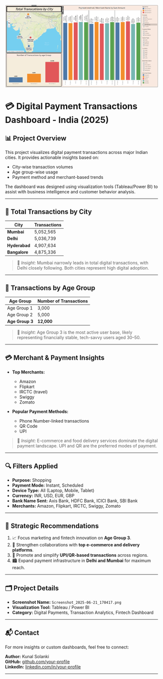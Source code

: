 
![Dashboard Overview](https://github.com/kunal1300/Tableau/blob/main/UPI/Screenshot%202025-06-21%20170417.png)



# 💳 Digital Payment Transactions Dashboard - India (2025)

## 📊 Project Overview

This project visualizes digital payment transactions across major Indian cities. It provides actionable insights based on:
- City-wise transaction volumes
- Age group-wise usage
- Payment method and merchant-based trends

The dashboard was designed using visualization tools (Tableau/Power BI) to assist with business intelligence and customer behavior analysis.

---

## 📍 Total Transactions by City

| City       | Transactions |
|------------|--------------|
| **Mumbai**     | 5,052,565      |
| **Delhi**      | 5,036,739      |
| **Hyderabad**  | 4,907,634      |
| **Bangalore**  | 4,875,336      |

> 📌 *Insight:* Mumbai narrowly leads in total digital transactions, with Delhi closely following. Both cities represent high digital adoption.

---

## 👥 Transactions by Age Group

| Age Group    | Number of Transactions |
|--------------|------------------------|
| Age Group 1  | 3,000                  |
| Age Group 2  | 5,000                  |
| **Age Group 3**  | **12,000**                 |

> 🎯 *Insight:* Age Group 3 is the most active user base, likely representing financially stable, tech-savvy users aged 30–50.

---

## 💳 Merchant & Payment Insights

- **Top Merchants:**
  - Amazon
  - Flipkart
  - IRCTC (travel)
  - Swiggy
  - Zomato

- **Popular Payment Methods:**
  - Phone Number-linked transactions
  - QR Code
  - UPI

> 🧠 *Insight:* E-commerce and food delivery services dominate the digital payment landscape. UPI and QR are the preferred modes of payment.

---

## 🔍 Filters Applied

- **Purpose:** Shopping
- **Payment Mode:** Instant, Scheduled
- **Device Type:** All (Laptop, Mobile, Tablet)
- **Currency:** INR, USD, EUR, GBP
- **Bank Name Sent:** Axis Bank, HDFC Bank, ICICI Bank, SBI Bank
- **Merchants:** Amazon, Flipkart, IRCTC, Swiggy, Zomato

---

## 📌 Strategic Recommendations

1. 📈 Focus marketing and fintech innovation on **Age Group 3**.
2. 🤝 Strengthen collaborations with **top e-commerce and delivery platforms**.
3. 📲 Promote and simplify **UPI/QR-based transactions** across regions.
4. 🏙️ Expand payment infrastructure in **Delhi and Mumbai** for maximum reach.

---

## 🗂️ Project Details

- **Screenshot Name:** `Screenshot_2025-06-21_170417.png`
- **Visualization Tool:** Tableau / Power BI
- **Category:** Digital Payments, Transaction Analytics, Fintech Dashboard

---

## 📬 Contact

For more insights or custom dashboards, feel free to connect:

**Author:** Kunal Solanki  
**GitHub:** [github.com/your-profile](https://github.com/your-profile)  
**LinkedIn:** [linkedin.com/in/your-profile](https://linkedin.com/in/your-profile)

---
